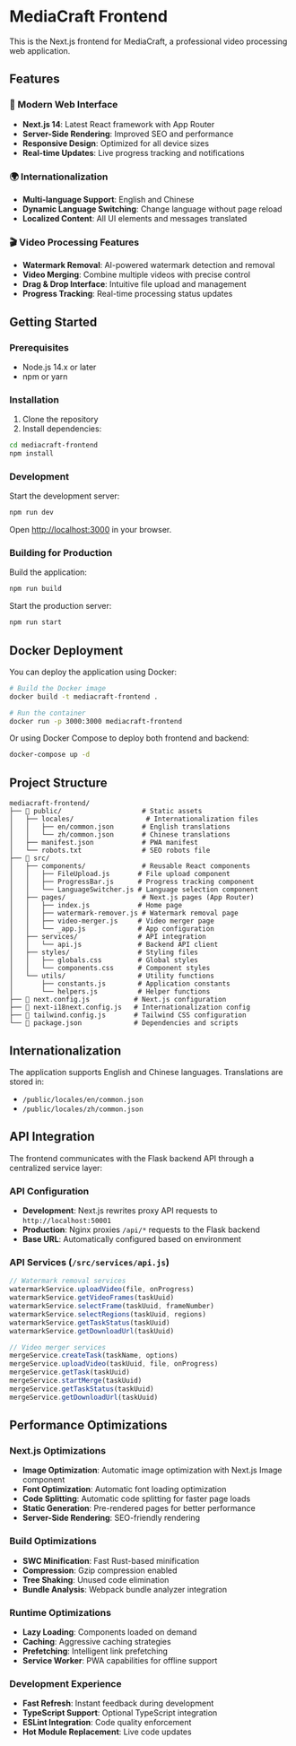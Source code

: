 # MediaCraft Frontend

This is the Next.js frontend for MediaCraft, a professional video processing web application.

## Features

### 🎨 Modern Web Interface
- **Next.js 14**: Latest React framework with App Router
- **Server-Side Rendering**: Improved SEO and performance
- **Responsive Design**: Optimized for all device sizes
- **Real-time Updates**: Live progress tracking and notifications

### 🌍 Internationalization
- **Multi-language Support**: English and Chinese
- **Dynamic Language Switching**: Change language without page reload
- **Localized Content**: All UI elements and messages translated

### 🎬 Video Processing Features
- **Watermark Removal**: AI-powered watermark detection and removal
- **Video Merging**: Combine multiple videos with precise control
- **Drag & Drop Interface**: Intuitive file upload and management
- **Progress Tracking**: Real-time processing status updates

## Getting Started

### Prerequisites

- Node.js 14.x or later
- npm or yarn

### Installation

1. Clone the repository
2. Install dependencies:

```bash
cd mediacraft-frontend
npm install
```

### Development

Start the development server:

```bash
npm run dev
```

Open [http://localhost:3000](http://localhost:3000) in your browser.

### Building for Production

Build the application:

```bash
npm run build
```

Start the production server:

```bash
npm run start
```

## Docker Deployment

You can deploy the application using Docker:

```bash
# Build the Docker image
docker build -t mediacraft-frontend .

# Run the container
docker run -p 3000:3000 mediacraft-frontend
```

Or using Docker Compose to deploy both frontend and backend:

```bash
docker-compose up -d
```

## Project Structure

```
mediacraft-frontend/
├── 📁 public/                    # Static assets
│   ├── locales/                  # Internationalization files
│   │   ├── en/common.json       # English translations
│   │   └── zh/common.json       # Chinese translations
│   ├── manifest.json            # PWA manifest
│   └── robots.txt               # SEO robots file
├── 📁 src/
│   ├── components/              # Reusable React components
│   │   ├── FileUpload.js       # File upload component
│   │   ├── ProgressBar.js      # Progress tracking component
│   │   └── LanguageSwitcher.js # Language selection component
│   ├── pages/                   # Next.js pages (App Router)
│   │   ├── index.js            # Home page
│   │   ├── watermark-remover.js # Watermark removal page
│   │   ├── video-merger.js     # Video merger page
│   │   └── _app.js             # App configuration
│   ├── services/               # API integration
│   │   └── api.js              # Backend API client
│   ├── styles/                 # Styling files
│   │   ├── globals.css         # Global styles
│   │   └── components.css      # Component styles
│   └── utils/                  # Utility functions
│       ├── constants.js        # Application constants
│       └── helpers.js          # Helper functions
├── 📄 next.config.js           # Next.js configuration
├── 📄 next-i18next.config.js   # Internationalization config
├── 📄 tailwind.config.js       # Tailwind CSS configuration
└── 📄 package.json             # Dependencies and scripts
```

## Internationalization

The application supports English and Chinese languages. Translations are stored in:

- `/public/locales/en/common.json`
- `/public/locales/zh/common.json`

## API Integration

The frontend communicates with the Flask backend API through a centralized service layer:

### API Configuration
- **Development**: Next.js rewrites proxy API requests to `http://localhost:50001`
- **Production**: Nginx proxies `/api/*` requests to the Flask backend
- **Base URL**: Automatically configured based on environment

### API Services (`/src/services/api.js`)
```javascript
// Watermark removal services
watermarkService.uploadVideo(file, onProgress)
watermarkService.getVideoFrames(taskUuid)
watermarkService.selectFrame(taskUuid, frameNumber)
watermarkService.selectRegions(taskUuid, regions)
watermarkService.getTaskStatus(taskUuid)
watermarkService.getDownloadUrl(taskUuid)

// Video merger services
mergeService.createTask(taskName, options)
mergeService.uploadVideo(taskUuid, file, onProgress)
mergeService.getTask(taskUuid)
mergeService.startMerge(taskUuid)
mergeService.getTaskStatus(taskUuid)
mergeService.getDownloadUrl(taskUuid)
```

## Performance Optimizations

### Next.js Optimizations
- **Image Optimization**: Automatic image optimization with Next.js Image component
- **Font Optimization**: Automatic font loading optimization
- **Code Splitting**: Automatic code splitting for faster page loads
- **Static Generation**: Pre-rendered pages for better performance
- **Server-Side Rendering**: SEO-friendly rendering

### Build Optimizations
- **SWC Minification**: Fast Rust-based minification
- **Compression**: Gzip compression enabled
- **Tree Shaking**: Unused code elimination
- **Bundle Analysis**: Webpack bundle analyzer integration

### Runtime Optimizations
- **Lazy Loading**: Components loaded on demand
- **Caching**: Aggressive caching strategies
- **Prefetching**: Intelligent link prefetching
- **Service Worker**: PWA capabilities for offline support

### Development Experience
- **Fast Refresh**: Instant feedback during development
- **TypeScript Support**: Optional TypeScript integration
- **ESLint Integration**: Code quality enforcement
- **Hot Module Replacement**: Live code updates